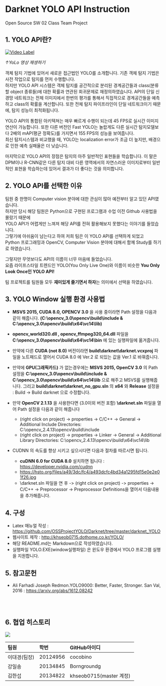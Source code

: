   # Darknet YOLO API Instruction
Open Source SW 02 Class Team Project

## 1. YOLO API란?
[![Video Label](http://imageshack.com/a/img922/3525/ohBvzL.jpg)](https://youtu.be/VOC3huqHrss) <br>

*↑YoLo 영상 재생하기*

객체 탐지 기법에 있어서 새로운 접근법인 YOLO를 소개합니다.
기존 객체 탐지 기법은 사전 작업으로 탐지를 먼저 수행합니다.<br>
하지만 YOLO API 시스템은 객체 탐지를 공간적으로 분리된 경계공간들과 class(분류할 object 종류들)에 대한 확률과 연관된 회귀문제로 재정의하였습니다.
API의 단일 신경망 네트워크는 전체 이미지에서 한번의 평가를 통해서 직접적으로 경계공간들을 예측하고 class의 확률을 계산합니다.
또한 전체 탐지 파이프라인이 단일 네트워크이기 때문에, 탐지 성능이 최적화됩니다. <br>

YOLO API의 통합된 아키텍쳐는 매우 빠르게 수행이 되는데 45 FPS로 실시간 이미지 연산이 가능합니다.
또한 다른 버전인 Fast YOLO는 놀랍게도 다른 실시간 탐지모델보다 2배의 mAP(평균 정확도)를 가지면서 155 FPS의 성능을 보여줍니다. <br>
최신 탐지시스템과 비교했을 때, YOLO는 localization error가 조금 더 높지만, 배경으로 인한 예측 실패율은 더 낮습니다. <br>

마지막으로 YOLO API의 장점은 탐지의 아주 일반적인 표현들을 학습합니다.
이 말은 DPM이나 R-CNN같은 다른 탐지 대비 다른 영역에서의 자연스러운 이미지로부터 일반적인 표현을 학습하는데 있어서 결과가 더 좋다는 것을 의미합니다.

## 2. YOLO API를 선택한 이유
팀원 중 한명이 Computer vision 분야에 대한 관심이 많아 예전부터 알고 있던 API였습니다. <br>
하지만 당시 해당 팀원은 Python으로 구현된 프로그램과 수업 이전 Github 사용법을 몰랐기 때문에 <br>
YOLO API가 어렵게만 느껴져 해당 API를 전혀 활용해보지 못했다는 이야기를 들었습니다. <br>
그렇기에 아쉬움이 남는다고 하여 저희 팀은 이 YOLO API를 선택하게 되었고 <br>
Python 프로그래밍과 OpenCV, Computer Vision 분야에 대해서 함께 Study를 하기로 하였습니다. <br>

그렇지만 무엇보다도 API의 이름이 너무 마음에 들었습니다.  <br>
요즘 라이프스타일 트렌드인 YOLO(You Only Live One)와 이름이 비슷한 **You Only Look Once인 YOLO API!**<br>

팀 프로젝트를 팀원들 모두 **재미있게 즐기면서 하자**는 의미에서 선택을 하였습니다.

## 3. YOLO Window 실행 환경 사용법
- **MSVS 2015, CUDA 8.0, OPENCV 3.0** 을 사용 중이라면 Path 설정을 다음과 같이 해줍니다.
**(C:\opencv_3.0\opencv\build\include
  & C:\opencv_3.0\opencv\build\x64\vc14\lib)**

- **opencv_world320.dll , opencv_ffmpeg320_64.dll** 파일을 **C:\opencv_3.0\opencv\build\x64\vc14\bin** 에 있는 실행파일에 옮겨줍니다.

- 만약에 다른 **CUDA (not 8.0)** 버전이라면 **build\darknet\darknet.vcxproj** 파일을 노트패드로 열어서 CUDA 8.0 에 Ver.2 로 되있는 값을 Ver.1 로 바꿔줍니다.

- 만약에 **GPU(그래픽카드)** 가 없는경우에는 **MSVS 2015, OpenCV 3.0** 의 Path 설정을 **C:\opencv_3.0\opencv\build\include & C:\opencv_3.0\opencv\build\x64\vc14\lib** 으로 해주고 MSVS를 실행해줍니다.
그리고 **build\darknet\darknet_no_gpu.sln** 의 **x64** 와 **Release** 설정을 : Build -> Build darknet 으로 수정합니다.

- 만약 **OpenCV 2.1.13** 을 사용한다면 (3.0이외 버전 포함) **\darknet.sln** 파일을 열어 Path 설정을 다음과 같이 해줍니다
  -  (right click on project) -> properties -> C/C++ -> General -> Additional Include Directories: C:\opencv_2.4.13\opencv\build\include
  - (right click on project) -> properties -> Linker -> General -> Additional Library Directories: C:\opencv_2.4.13\opencv\build\x64\vc14\lib

- CUDNN 의 속도를 향상 시키고 싶으시다면 다음과 절차를 따르시면 됩니다.
  - **cuDNN 6.0 for CUDA 8.0** 설치하면 됩니다 : https://developer.nvidia.com/cudnn
  - https://hsto.org/files/a49/3dc/fc4/a493dcfc4bd34a1295fd15e0e2e01f26.jpg
  -  \darknet.sln 파일을 연 후 -> (right click on project) -> properties -> C/C++ -> Preprocessor -> Preprocessor Definitions을 열어서 다음내용을 추가해줍니다.



## 4. 구성
* Latex 매뉴얼 작성 : https://github.com/OSSProjectYOLO/Darknet/tree/master/darknet_YOLO
* 웹사이트 제작 : http://khseob0715.dothome.co.kr/YOLO/
* 해당 README.md는 Markdown으로 작성하였습니다.
* 실행파일 YOLO.EXE(window실행파일) 은 윈도우 환경에서 YOLO 프로그램 실행을 지원합니다.



## 5. 참고문헌
* Ali Farhadi Joseph Redmon.YOLO9000: Better, Faster, Stronger.  San Val, 2016 : https://arxiv.org/abs/1612.08242
<br>
<br>

## 6. 협업 히스토리
  ![](http://imageshack.com/a/img922/3584/bHTvlg.png)

| 팀원        | 학번      | GitHub아이디  |
| :----      | :----     | :----         |
| 이대경(팀장)| 20124956  | cocobino      |
| 강일송      | 20134845  | Borngroundg  |
| 김한섭      | 20134822  | khseob0715(master 계정)  |
